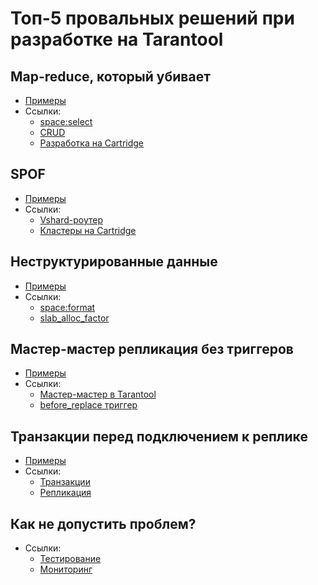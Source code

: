 # Топ-5 провальных решений при разработке на Tarantool

## Map-reduce, который убивает

- [Примеры](select/README.md)
- Ссылки:
    - [space:select](https://www.tarantool.io/en/doc/latest/reference/reference_lua/box_space/select/)
    - [CRUD](https://github.com/tarantool/crud)
    - [Разработка на Cartridge](https://www.tarantool.io/ru/doc/latest/book/cartridge/cartridge_dev/)

## SPOF

- [Примеры](spof/README.md)
- Ссылки:
    - [Vshard-роутер](https://www.tarantool.io/en/doc/latest/reference/reference_rock/vshard/vshard_architecture/#vshard-router)
    - [Кластеры на Cartridge](https://habr.com/ru/company/vk/blog/596241/)

## Неструктурированные данные

- [Примеры](arrays/README.md)
- Ссылки:
    - [space:format](https://www.tarantool.io/en/doc/latest/reference/reference_lua/box_space/format/)
    - [slab_alloc_factor](https://www.tarantool.io/en/doc/latest/reference/configuration/#confval-slab_alloc_factor)

## Мастер-мастер репликация без триггеров

- [Примеры](master-master/README.md)
- Ссылки:
    - [Мастер-мастер в Tarantool](https://habr.com/ru/company/vk/blog/524476/)
    - [before_replace триггер](https://www.tarantool.io/en/doc/latest/reference/reference_lua/box_space/before_replace/)

## Транзакции перед подключением к реплике

- [Примеры](transactions/README.md)
- Ссылки:
    - [Транзакции](https://www.tarantool.io/en/doc/latest/book/box/atomic/)
    - [Репликация](https://www.tarantool.io/en/doc/latest/book/replication/repl_architecture/)

## Как не допустить проблем?

- Ссылки:
    - [Тестирование](https://habr.com/ru/company/vk/blog/563446/)
    - [Мониторинг](https://habr.com/ru/company/vk/blog/534826/)
